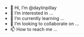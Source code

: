- 👋 Hi, I’m @daylinpillay
- 👀 I’m interested in ...
- 🌱 I’m currently learning ...
- 💞️ I’m looking to collaborate on ...
- 📫 How to reach me ...

<!---
daylinpillay/daylinpillay is a ✨ special ✨ repository because its `README.md` (this file) appears on your GitHub profile.
You can click the Preview link to take a look at your changes.
--->
